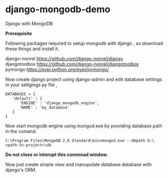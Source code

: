 # django-mongodb-demo
Django with MongoDB

**Prerequisite**

Following packages required to setup mongodb with django , so download these things and install it.

django-nonrel https://github.com/django-nonrel/django<br>
djangotoolbox https://github.com/django-nonrel/djangotoolbox<br>
pymongo https://pypi.python.org/pypi/pymongo/<br>

Now create django project using django-admin and edit database settings in your settgings py file ,

```
DATABASES = {
   'default' : {
      'ENGINE' : 'django_mongodb_engine',
      'NAME' : 'my_database'
   }
}
```

Now start mongodb engine using mongod.exe  by providing database path in the comand.

```
C:\Program Files\MongoDB 2.6 Standard\bin>mongod.exe --dbpath D:\<path-to-project>\db
```
**Do not close or interupt this commnad window.**

Now just create simple view and manupulate database database with django's ORM.


